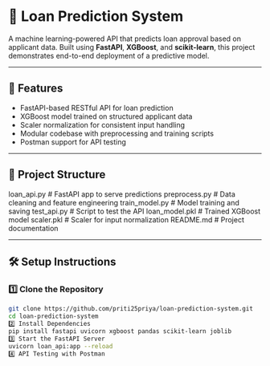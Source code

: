 # 🏦 Loan Prediction System

A machine learning-powered API that predicts loan approval based on applicant data. Built using **FastAPI**, **XGBoost**, and **scikit-learn**, this project demonstrates end-to-end deployment of a predictive model.

---

## 🚀 Features

- FastAPI-based RESTful API for loan prediction
- XGBoost model trained on structured applicant data
- Scaler normalization for consistent input handling
- Modular codebase with preprocessing and training scripts
- Postman support for API testing

---

## 📁 Project Structure

loan_api.py # FastAPI app to serve predictions
preprocess.py # Data cleaning and feature engineering
train_model.py # Model training and saving
test_api.py # Script to test the API
loan_model.pkl # Trained XGBoost model
scaler.pkl # Scaler for input normalization
README.md # Project documentation

---

## 🛠️ Setup Instructions

### 1️⃣ Clone the Repository
```bash
git clone https://github.com/priti25priya/loan-prediction-system.git
cd loan-prediction-system
2️⃣ Install Dependencies
pip install fastapi uvicorn xgboost pandas scikit-learn joblib
3️⃣ Start the FastAPI Server
uvicorn loan_api:app --reload
4️⃣ API Testing with Postman

